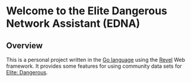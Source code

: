 # Welcome to the Elite Dangerous Network Assistant (EDNA)

## Overview

This is a personal project written in the [Go language](http://golang.org) using the [Revel](http://revel.github.io/) Web framework.  It provides some features
for using community data sets for
[Elite: Dangerous](http://www.elitedangerous.com).
